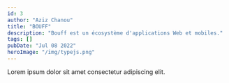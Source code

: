 ```yaml
---
id: 3
author: "Aziz Chanou"
title: "BOUFF"
description: "Bouff est un écosystème d'applications Web et mobiles."
tags: []
pubDate: "Jul 08 2022"
heroImage: "/img/typejs.png"
---
```


Lorem ipsum dolor sit amet consectetur adipiscing elit.